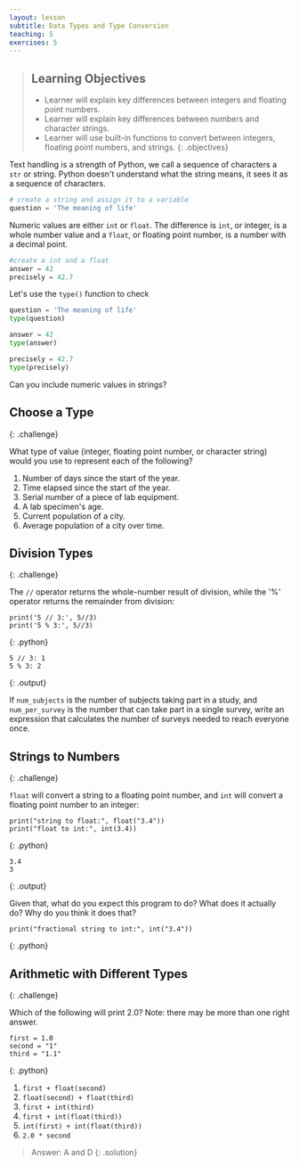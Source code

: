 ```yaml
---
layout: lesson
subtitle: Data Types and Type Conversion
teaching: 5
exercises: 5
---
```

> ## Learning Objectives
>
> * Learner will explain key differences between integers and floating point numbers.
> * Learner will explain key differences between numbers and character strings.
> * Learner will use built-in functions to convert between integers, floating point numbers, and strings.
{: .objectives}

Text handling is a strength of Python, we call a sequence of characters a `str` or string. Python doesn't understand what the string means, it sees it as a sequence of characters.

```python
# create a string and assign it to a variable
question = 'The meaning of life'
```

Numeric values are either `int` or `float`. The difference is `int`, or integer, is a whole number value and a `float`, or floating point number, is a number with a decimal point.

```python
#create a int and a float
answer = 42
precisely = 42.7
```

Let's use the `type()` function to check

```python
question = 'The meaning of life'
type(question)
```
```python
answer = 42
type(answer)
```
```python
precisely = 42.7
type(precisely)
```

Can you include numeric values in strings?

## Choose a Type
{: .challenge}

What type of value (integer, floating point number, or character string)
would you use to represent each of the following?

1. Number of days since the start of the year.
2. Time elapsed since the start of the year.
3. Serial number of a piece of lab equipment.
4. A lab specimen's age.
5. Current population of a city.
6. Average population of a city over time.

## Division Types
{: .challenge}

The `//` operator returns the whole-number result of division,
while the '%' operator returns the remainder from division:

~~~
print('5 // 3:', 5//3)
print('5 % 3:', 5//3)
~~~
{: .python}

~~~
5 // 3: 1
5 % 3: 2
~~~
{: .output}

If `num_subjects` is the number of subjects taking part in a study,
and `num_per_survey` is the number that can take part in a single survey,
write an expression that calculates the number of surveys needed
to reach everyone once.

## Strings to Numbers
{: .challenge}

`float` will convert a string to a floating point number,
and `int` will convert a floating point number to an integer:

~~~
print("string to float:", float("3.4"))
print("float to int:", int(3.4))
~~~
{: .python}

~~~
3.4
3
~~~
{: .output}

Given that,
what do you expect this program to do?
What does it actually do?
Why do you think it does that?

~~~
print("fractional string to int:", int("3.4"))
~~~
{: .python}

## Arithmetic with Different Types
{: .challenge}

Which of the following will print 2.0?
Note: there may be more than one right answer.

~~~
first = 1.0
second = "1"
third = "1.1"
~~~
{: .python}

1. `first + float(second)`
2. `float(second) + float(third)`
3. `first + int(third)`
4. `first + int(float(third))`
5. `int(first) + int(float(third))`
6. `2.0 * second`

> Answer: A and D
{: .solution}
